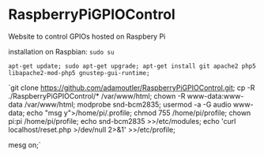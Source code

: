 # RaspberryPiGPIOControl
Website to control GPIOs hosted on Raspbery Pi


installation on Raspbian:
`sudo su`

`apt-get update; sudo apt-get upgrade;
apt-get install git apache2 php5 libapache2-mod-php5 gnustep-gui-runtime;`

`git clone https://github.com/adamoutler/RaspberryPiGPIOControl.git;
cp -R ./RaspberryPiGPIOControl/* /var/www/html;
chown -R www-data:www-data /var/www/html;
modprobe snd-bcm2835;
usermod -a -G audio www-data;
echo "msg y">/home/pi/.profile;
chmod 755 /home/pi/profile;
chown pi:pi /home/pi/profile;
echo snd-bcm2835 >>/etc/modules;
echo 'curl localhost/reset.php >/dev/null 2>&1' >>/etc/profile;

mesg on;`
